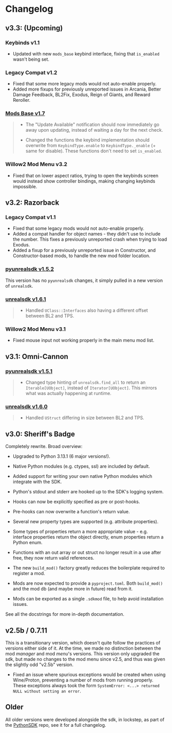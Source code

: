 # Changelog

## v3.3: (Upcoming)

### Keybinds v1.1
- Updated with new `mods_base` keybind interface, fixing that `is_enabled` wasn't being set.

### Legacy Compat v1.2
- Fixed that some more legacy mods would not auto-enable properly.
- Added more fixups for previously unreported issues in Arcania, Better Damage Feedback, BL2Fix,
  Exodus, Reign of Giants, and Reward Reroller.

### [Mods Base v1.7](https://github.com/bl-sdk/mods_base/blob/master/Readme.md#v17)
> - The "Update Available" notification should now immediately go away upon updating, instead of
>   waiting a day for the next check.
>
> - Changed the functions the keybind implementation should overwrite from `KeybindType.enable` to
>   `KeybindType._enable` (+ same for disable). These functions don't need to set `is_enabled`.

### Willow2 Mod Menu v3.2
- Fixed that on lower aspect ratios, trying to open the keybinds screen would instead show
  controller bindings, making changing keybinds impossible.

## v3.2: Razorback

### Legacy Compat v1.1
- Fixed that some legacy mods would not auto-enable properly.
- Added a compat handler for object names - they didn't use to include the number. This fixes a
  previously unreported crash when trying to load Exodus.
- Added a fixup for a previously unreported issue in Constructor, and Constructor-based mods, to
  handle the new mod folder location.

### [pyunrealsdk v1.5.2](https://github.com/bl-sdk/pyunrealsdk/blob/master/changelog.md#v152)
This version has no `pyunrealsdk` changes, it simply pulled in a new version of `unrealsdk`.

### [unrealsdk v1.6.1](https://github.com/bl-sdk/unrealsdk/blob/master/changelog.md#v161)
> - Handled `UClass::Interfaces` also having a different offset between BL2 and TPS.

### Willow2 Mod Menu v3.1
- Fixed mouse input not working properly in the main menu mod list.

## v3.1: Omni-Cannon

### [pyunrealsdk v1.5.1](https://github.com/bl-sdk/pyunrealsdk/blob/master/changelog.md#v151)
> - Changed type hinting of `unrealsdk.find_all` to return an `Iterable[UObject]`, instead of
>   `Iterator[UObject]`. This mirrors what was actually happening at runtime.

### [unrealsdk v1.6.0](https://github.com/bl-sdk/unrealsdk/blob/master/changelog.md#v160)
> - Handled `UStruct` differing in size between BL2 and TPS.

## v3.0: Sheriff's Badge
Completely rewrite. Broad overview:

- Upgraded to Python 3.13.1 (6 major versions!).
- Native Python modules (e.g. ctypes, ssl) are included by default.
- Added support for writing your own native Python modules which integrate with the SDK.
- Python's stdout and stderr are hooked up to the SDK's logging system.

- Hooks can now be explicitly specified as pre or post-hooks.
- Pre-hooks can now overwrite a function's return value.

- Several new property types are supported (e.g. attribute properties).
- Some types of properties return a more appropriate value - e.g. interface properties return the
  object directly, enum properties return a Python enum.

- Functions with an out array or out struct no longer result in a use after free, they now return
  valid references.

- The new `build_mod()` factory greatly reduces the boilerplate required to register a mod. 
- Mods are now expected to provide a `pyproject.toml`. Both `build_mod()` and the mod db (and maybe
  more in future) read from it.
- Mods can be exported as a single `.sdkmod` file, to help avoid installation issues.

See all the docstrings for more in-depth documentation.

## v2.5b / 0.7.11
This is a transitionary version, which doesn't quite follow the practices of versions either side of
it. At the time, we made no distinction between the mod *manager* and mod *menu*'s versions. This
version only upgraded the sdk, but made no changes to the mod menu since v2.5, and thus was given
the slightly odd "v2.5b" version.

- Fixed an issue where spurious exceptions would be created when using Wine/Proton, preventing a
  number of mods from running properly. These exceptions always took the form
  `SystemError: <...> returned NULL without setting an error`.

## Older
All older versions were developed alongside the sdk, in lockstep, as part of the
[PythonSDK](https://github.com/bl-sdk/PythonSDK/releases) repo, see it for a full changelog.
